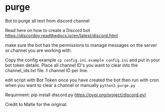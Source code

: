 # purge
Bot to purge all text from discord channel 

Read here on how to create a Discord bot https://discordpy.readthedocs.io/en/latest/discord.html

make sure the bot has the permissions to manage messages on the server or channel you are working with.  

Copy the config example `cp config.ini.example config.ini` and put in your bot token details.
Place all channel ID's you want to clear into the channel_ids.txt file. 1 channel ID per line.

edit script with Bot Token once you have created the bot then run with cron when you want to clear a channel or manually `python3 purge.py`

Requirment:  pip install discord.py https://pypi.org/project/discord.py/

Credit to Malte for the original. 
